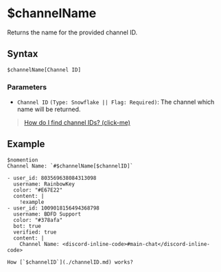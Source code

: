# $channelName
Returns the name for the provided channel ID.
## Syntax
```
$channelName[Channel ID]
```


### Parameters
- `Channel ID` `(Type: Snowflake || Flag: Required)`: The channel which name will be returned.

> [How do I find channel IDs? (click-me)](https://support.discord.com/hc/en-us/articles/206346498-Where-can-I-find-my-User-Server-Message-ID-)


## Example
```
$nomention
Channel Name: `#$channelName[$channelID]`
```

``` discord yaml
- user_id: 803569638084313098
  username: RainbowKey
  color: "#E67E22"
  content: |
    !example
- user_id: 1009018156494368798
  username: BDFD Support
  color: "#378afa"
  bot: true
  verified: true
  content: |
    Channel Name: <discord-inline-code>#main-chat</discord-inline-code>
```

```admonish question title="What is this?"
How [`$channelID`](./channelID.md) works?
```
